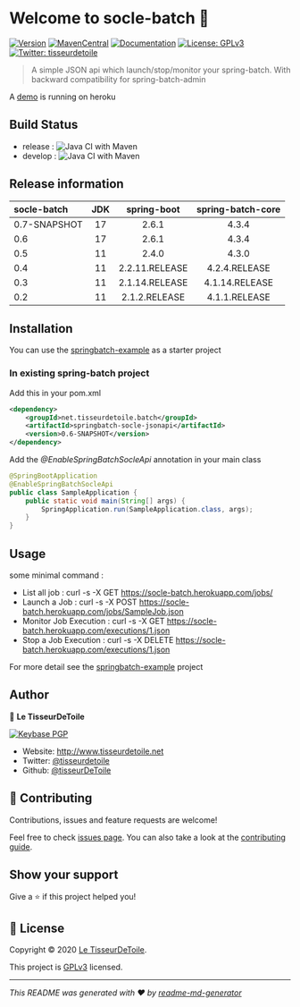 # Welcome to socle-batch 👋

[![Version](https://img.shields.io/github/v/tag/tisseurdetoile/socle-batch?style=for-the-badge)](https://github.com/tisseurdetoile/socle-batch/releases)
[![MavenCentral](https://img.shields.io/maven-central/v/net.tisseurdetoile.batch/socle-parent?style=for-the-badge)](https://search.maven.org/search?q=g:net.tisseurdetoile.batch)
[![Documentation](https://img.shields.io/badge/documentation-yes-brightgreen.svg?style=for-the-badge)](https://github.com/tisseurdetoile/socle-batch/wiki)
[![License: GPLv3](https://img.shields.io/badge/License-GPLv3-yellow.svg?style=for-the-badge)](LICENCE)
[![Twitter: tisseurdetoile](https://img.shields.io/twitter/follow/tisseurdetoile?label=%40tisseurdetoile&logo=twitter&style=for-the-badge)](https://twitter.com/tisseurdetoile)

> A simple JSON api which launch/stop/monitor your spring-batch. With backward compatibility for spring-batch-admin

A [demo](https://socle-batch.herokuapp.com/swagger-ui/index.html?configUrl=/v3/api-docs/swagger-config) is running on heroku

## Build Status

- release : ![Java CI with Maven](https://github.com/tisseurdetoile/socle-batch/workflows/Java%20CI%20with%20Maven/badge.svg?branch=release)
- develop : ![Java CI with Maven](https://github.com/tisseurdetoile/socle-batch/workflows/Java%20CI%20with%20Maven/badge.svg?branch=develop)

## Release information

| socle-batch  | JDK |  spring-boot   | spring-batch-core |
| :----------- | :-: | :------------: | :---------------: |
| 0.7-SNAPSHOT | 17  |     2.6.1      |       4.3.4       |
| 0.6          | 17  |     2.6.1      |       4.3.4       |
| 0.5          | 11  |     2.4.0      |       4.3.0       |
| 0.4          | 11  | 2.2.11.RELEASE |   4.2.4.RELEASE   |
| 0.3          | 11  | 2.1.14.RELEASE |  4.1.14.RELEASE   |
| 0.2          | 11  | 2.1.2.RELEASE  |   4.1.1.RELEASE   |

## Installation

You can use the [springbatch-example](https://github.com/tisseurdetoile/socle-batch/tree/main/springbatch-example) as a starter project

### In existing spring-batch project

Add this in your pom.xml

```xml
<dependency>
    <groupId>net.tisseurdetoile.batch</groupId>
    <artifactId>springbatch-socle-jsonapi</artifactId>
    <version>0.6-SNAPSHOT</version>
</dependency>
```

Add the _@EnableSpringBatchSocleApi_ annotation in your main class

```java
@SpringBootApplication
@EnableSpringBatchSocleApi
public class SampleApplication {
    public static void main(String[] args) {
        SpringApplication.run(SampleApplication.class, args);
    }
}
```

## Usage

some minimal command :

- List all job : curl -s -X GET https://socle-batch.herokuapp.com/jobs/
- Launch a Job : curl -s -X POST https://socle-batch.herokuapp.com/jobs/SampleJob.json
- Monitor Job Execution : curl -s -X GET https://socle-batch.herokuapp.com/executions/1.json
- Stop a Job Execution : curl -s -X DELETE https://socle-batch.herokuapp.com/executions/1.json

For more detail see the [springbatch-example](https://github.com/tisseurdetoile/socle-batch/tree/master/springbatch-example) project

## Author

👤 **Le TisseurDeToile**

[![Keybase PGP](https://img.shields.io/keybase/pgp/tisseurdetoile?style=for-the-badge)](https://keybase.io/tisseurdetoile)

- Website: http://www.tisseurdetoile.net
- Twitter: [@tisseurdetoile](https://twitter.com/tisseurdetoile)
- Github: [@tisseurDeToile](https://github.com/tisseurDeToile)

## 🤝 Contributing

Contributions, issues and feature requests are welcome!

Feel free to check [issues page](https://github.com/tisseurdetoile/socle-batch/issues). You can also take a look at the [contributing guide](https://github.com/tisseurdetoile/socle-batch/blob/main/CONTRIBUTING.md).

## Show your support

Give a ⭐️ if this project helped you!

## 📝 License

Copyright © 2020 [Le TisseurDeToile](https://github.com/tisseurDeToile).

This project is [GPLv3](LICENCE) licensed.

---

_This README was generated with ❤️ by [readme-md-generator](https://github.com/kefranabg/readme-md-generator)_
